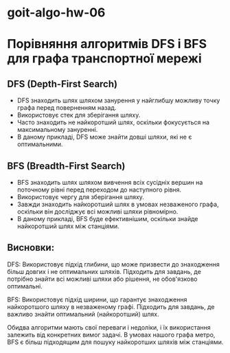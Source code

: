 # goit-algo-hw-06

# Порівняння алгоритмів DFS і BFS для графа транспортної мережі

## DFS (Depth-First Search)

- DFS знаходить шлях шляхом занурення у найглибшу можливу точку графа перед поверненням назад.
- Використовує стек для зберігання шляху.
- Часто знаходить не найкоротший шлях, оскільки фокусується на максимальному зануренні.
- В даному прикладі, DFS може знайти довші шляхи, які не є оптимальними.

## BFS (Breadth-First Search)

- BFS знаходить шлях шляхом вивчення всіх сусідніх вершин на поточному рівні перед переходом до наступного рівня.
- Використовує чергу для зберігання шляху.
- Завжди знаходить найкоротший шлях в умовах незваженого графа, оскільки він досліджує всі можливі шляхи рівномірно.
- В даному прикладі, BFS буде ефективнішим, оскільки знайде найкоротший шлях між станціями.

## Висновки:

DFS: Використовує підхід глибини, що може призвести до знаходження більш довгих і не оптимальних шляхів. Підходить для завдань, де потрібно знайти всі можливі шляхи або рішення, не обов'язково оптимальні.

BFS: Використовує підхід ширини, що гарантує знаходження найкоротшого шляху в незваженому графі. Підходить для завдань, де важливо знайти оптимальний (найкоротший) шлях.

Обидва алгоритми мають свої переваги і недоліки, і їх використання залежить від конкретних вимог задачі. В умовах нашого графа метро, BFS є більш підходящим для пошуку найкоротших шляхів між станціями.